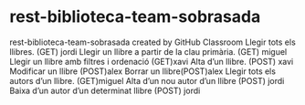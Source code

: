 # rest-biblioteca-team-sobrasada
rest-biblioteca-team-sobrasada created by GitHub Classroom
Llegir tots els llibres. (GET) jordi
Llegir un llibre a partir de la clau primària. (GET) miguel
Llegir un llibre amb filtres i ordenació (GET)xavi
Alta d’un llibre. (POST)  xavi
Modificar un llibre (POST)alex
Borrar un llibre(POST)alex
Llegir tots els autors d’un llibre. (GET)miguel
Alta d’un nou autor d’un llibre (POST) jordi
Baixa d’un autor d’un determinat llibre (POST) jordi
